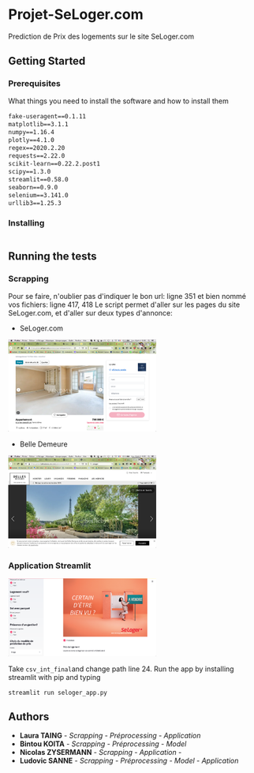 # Projet-SeLoger.com

Prediction de Prix des logements sur le site SeLoger.com

## Getting Started
### Prerequisites

What things you need to install the software and how to install them

```
fake-useragent==0.1.11
matplotlib==3.1.1
numpy==1.16.4
plotly==4.1.0
regex==2020.2.20
requests==2.22.0
scikit-learn==0.22.2.post1
scipy==1.3.0
streamlit==0.58.0
seaborn==0.9.0
selenium==3.141.0
urllib3==1.25.3
```

### Installing

```
```

## Running the tests

### Scrapping

Pour se faire, n'oublier pas d'indiquer le bon url: ligne 351 et bien nommé vos fichiers: ligne 417, 418
Le script permet d'aller sur les pages du site SeLoger.com, et d'aller sur deux types d'annonce:
- SeLoger.com
<img src="https://github.com/TAINGL/Projet-SeLoger.com/blob/master/img/SeLoger_Annonce.png" width="300"/>

- Belle Demeure
<img src="https://github.com/TAINGL/Projet-SeLoger.com/blob/master/img/BD_Annonce.png" width="300"/>

### Application Streamlit

<img src="https://github.com/TAINGL/Projet-SeLoger.com/blob/master/img/PredictLogement.png" width="300"/>

Take `csv_int_final`and change path line 24.
Run the app by installing streamlit with pip and typing
```
streamlit run seloger_app.py
```

## Authors

* **Laura TAING** - *Scrapping - Préprocessing - Application*  
* **Bintou KOITA** - *Scrapping - Préprocessing - Model* 
* **Nicolas ZYSERMANN** - *Scrapping - Application* - 
* **Ludovic SANNE** - *Scrapping - Préprocessing - Model - Application*
